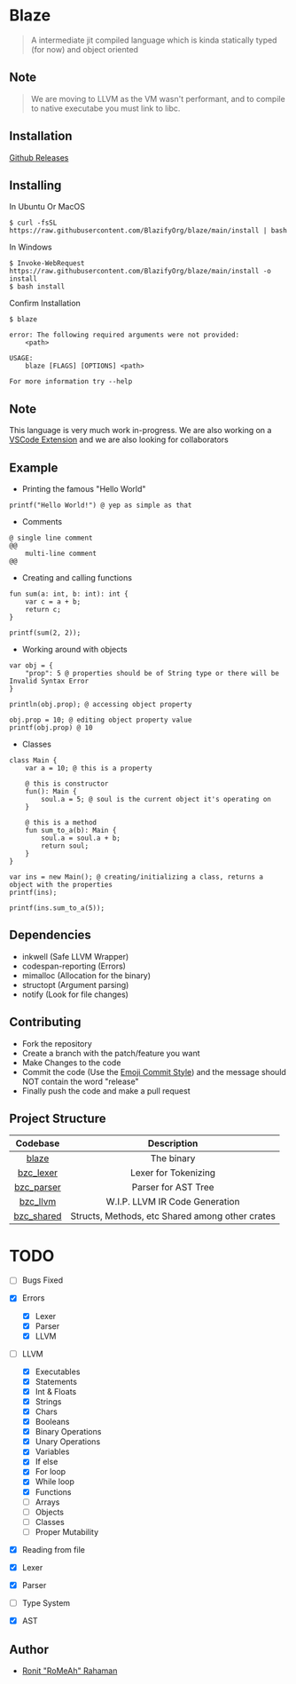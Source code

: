 # Blaze

> A intermediate jit compiled language which is kinda statically typed (for now) and object oriented

## Note
> We are moving to LLVM as the VM wasn't performant, and to compile to native executabe you must link to libc.

## Installation

[Github Releases](https://github.com/BlazifyOrg/blaze/releases)

## Installing

In Ubuntu Or MacOS

```shell
$ curl -fsSL https://raw.githubusercontent.com/BlazifyOrg/blaze/main/install | bash
```

In Windows

```shell
$ Invoke-WebRequest https://raw.githubusercontent.com/BlazifyOrg/blaze/main/install -o install
$ bash install
```

Confirm Installation

```shell
$ blaze
```

```
error: The following required arguments were not provided:
    <path>

USAGE:
    blaze [FLAGS] [OPTIONS] <path>

For more information try --help
```

## Note

This language is very much work in-progress. We are also working on a [VSCode Extension](https://github.com/BlazifyOrg/blazescript-vscode) and we are also looking for collaborators

## Example

- Printing the famous "Hello World"

```bz
printf("Hello World!") @ yep as simple as that
```

- Comments

```bz
@ single line comment
@@
	multi-line comment
@@
```

- Creating and calling functions

```bz
fun sum(a: int, b: int): int {
    var c = a + b;
    return c;
}

printf(sum(2, 2));
```

- Working around with objects

```bz
var obj = {
    "prop": 5 @ properties should be of String type or there will be Invalid Syntax Error
}

println(obj.prop); @ accessing object property

obj.prop = 10; @ editing object property value
printf(obj.prop) @ 10
```

- Classes

```bz
class Main {
    var a = 10; @ this is a property

    @ this is constructor
    fun(): Main {
        soul.a = 5; @ soul is the current object it's operating on
    }

    @ this is a method
    fun sum_to_a(b): Main {
        soul.a = soul.a + b;
        return soul;
    }
}

var ins = new Main(); @ creating/initializing a class, returns a object with the properties
printf(ins);

printf(ins.sum_to_a(5));
```

## Dependencies
- inkwell (Safe LLVM Wrapper)
- codespan-reporting (Errors)
- mimalloc (Allocation for the binary)
- structopt (Argument parsing)
- notify (Look for file changes)


## Contributing

- Fork the repository
- Create a branch with the patch/feature you want
- Make Changes to the code
- Commit the code (Use the [Emoji Commit Style](https://gist.github.com/RoMeAh/29cb5008266ab14ace12ac865bfe0538)) and the message should NOT contain the word "release"
- Finally push the code and make a pull request

## Project Structure

|            Codebase             |                   Description                   |
| :-----------------------------: | :---------------------------------------------: |
|      [blaze](crates/blaze)      |                   The binary                    |
|  [bzc_lexer](crates/bzc_lexer)  |              Lexer for Tokenizing               |
| [bzc_parser](crates/bzc_parser) |               Parser for AST Tree               |
|   [bzc_llvm](crates/bzc_llvm)   |         W.I.P. LLVM IR Code Generation          |
| [bzc_shared](crates/bzc_shared) | Structs, Methods, etc Shared among other crates |

# TODO

- [ ] Bugs Fixed
- [x] Errors
  - [x] Lexer
  - [x] Parser
  - [x] LLVM 
- [ ] LLVM

  - [x] Executables
  - [x] Statements
  - [x] Int & Floats
  - [x] Strings
  - [x] Chars
  - [x] Booleans
  - [x] Binary Operations
  - [x] Unary Operations
  - [x] Variables
  - [x] If else
  - [x] For loop
  - [x] While loop
  - [x] Functions
  - [ ] Arrays
  - [ ] Objects
  - [ ] Classes
  - [ ] Proper Mutability

- [x] Reading from file
- [x] Lexer
- [x] Parser
- [ ] Type System
- [x] AST

## Author

- [Ronit "RoMeAh" Rahaman](https://www.romeah.me)

